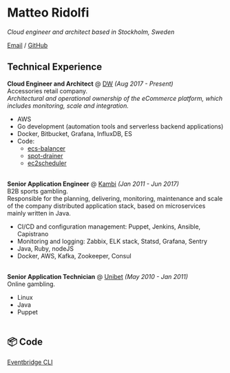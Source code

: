 # Matteo Ridolfi

_Cloud engineer and architect based in Stockholm, Sweden_

[Email](mailto:spezam@gmail.com) / [GitHub](https://github.com/spezam/)

## Technical Experience

**Cloud Engineer and Architect** @ [DW](https://www.danielwellington.com) _(Aug 2017 - Present)_ <br>
Accessories retail company.<br>
_Architectural and operational ownership of the eCommerce platform, which includes monitoring, scale and integration._
  - AWS
  - Go development (automation tools and serverless backend applications)
  - Docker, Bitbucket, Grafana, InfluxDB, ES
  - Code:
    - [ecs-balancer](https://github.com/dwtechnologies/ecs-balancer)
    - [spot-drainer](https://github.com/dwtechnologies/spot-drainer)
    - [ec2scheduler](https://github.com/dwtechnologies/ec2scheduler)
<br><br>

**Senior Application Engineer** @ [Kambi](https://www.kambi.com) _(Jan 2011 - Jun 2017)_ <br>
B2B sports gambling.<br>
Responsible for the planning, delivering, monitoring, maintenance and scale of the company distributed application stack, based on microservices mainly written in Java.
  - CI/CD and configuration management: Puppet, Jenkins, Ansible, Capistrano
  - Monitoring and logging: Zabbix, ELK stack, Statsd, Grafana, Sentry
  - Java, Ruby, nodeJS
  - Docker, AWS, Kafka, Zookeeper, Consul
<br><br>

**Senior Application Technician** @ [Unibet](https://www.kindredgroup.com) _(May 2010 - Jan 2011)_ <br>
Online gambling.
  - Linux
  - Java
  - Puppet
<br><br>


## 📦 Code
[Eventbridge CLI](https://github.com/spezam/eventbridge-cli)


